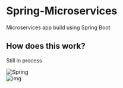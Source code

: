 # Spring-Microservices
Microservices app build using Spring Boot

## How does this work?
Still in process

![Spring](https://img.shields.io/badge/spring-%236DB33F.svg?style=flat&logo=spring&logoColor=white)
<br>
![img](https://img.shields.io/badge/version-0.2-blue)
